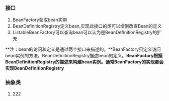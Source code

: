 ### 接口

1. BeanFactory获取bean实例
2. BeanDefinitionRegistry定义bean,实现此接口的类可以增删改查Bean的定义
3. ListableBeanFactory可以查询bean可以认为是BeanDefinitionRegistry的扩充

**注：bean的访问和定义是通过两个接口来描述的，**BeanFactory只定义访问bean实例的方法，BeanDefinitionRegistry描述bean的定义。**BeanFactory根据BeanDefinitionRegistry的描述来构建bean实例。**通常BeanFactory的实现都会实现**BeanDefinitionRegistry**

### 抽象类

1. 222




